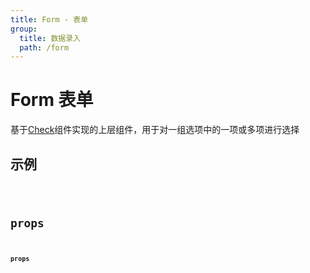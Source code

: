 ```yaml
---
title: Form - 表单
group:
  title: 数据录入
  path: /form
---
```


# Form 表单

基于[Check](/form/check)组件实现的上层组件，用于对一组选项中的一项或多项进行选择

## 示例

<code src="./demo.tsx" />

## props

**`props`**
